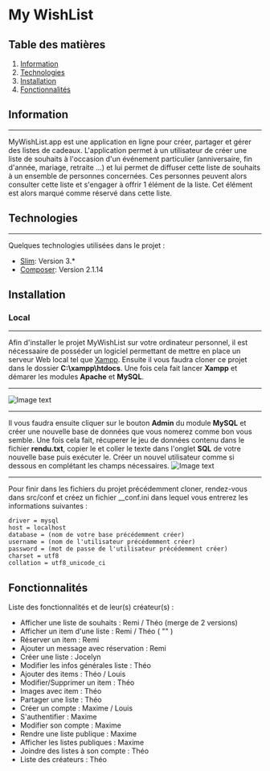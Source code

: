 # My WishList
## Table des matières
1. [Information](#information)
2. [Technologies](#technologies)
3. [Installation](#installation)
4. [Fonctionnalités](#fonctionnalités)

## Information
***
MyWishList.app est une application en ligne pour créer, partager et gérer des listes de cadeaux.
L'application permet à un utilisateur de créer une liste de souhaits à l'occasion d'un événement
particulier (anniversaire, fin d'année, mariage, retraite …) et lui permet de diffuser cette liste de
souhaits à un ensemble de personnes concernées. Ces personnes peuvent alors consulter cette liste
et s'engager à offrir 1 élément de la liste. Cet élément est alors marqué comme réservé dans cette
liste.

## Technologies
***
Quelques technologies utilisées dans le projet :
* [Slim](https://www.slimframework.com/docs/v3/): Version 3.*
* [Composer](https://getcomposer.org/): Version 2.1.14

## Installation
### Local
***
Afin d'installer le projet MyWishList sur votre ordinateur personnel, il est nécessaaire de posséder 
un logiciel permettant de mettre en place un serveur Web local tel que [Xampp](https://www.apachefriends.org/fr/index.html).
Ensuite il vous faudra cloner ce projet dans le dossier __C:\xampp\htdocs__.
Une fois cela fait lancer __Xampp__ et démarer les modules __Apache__ et __MySQL__.
***
![Image text](https://i.imgur.com/XEbjRxJ.png)
***
Il vous faudra ensuite cliquer sur le bouton __Admin__ du module __MySQL__ et créer une nouvelle base de données que vous nomerez comme
bon vous semble.
Une fois cela fait, récuperer le jeu de données contenu dans le fichier __rendu.txt__, copier le et coller le texte dans l'onglet __SQL__ de votre nouvelle base
puis exécuter le.
Créer un nouvel utilisateur comme si dessous en complétant les champs nécessaires.
![Image text](https://i.imgur.com/JAL00KW.png)
***
Pour finir dans les fichiers du projet précédemment cloner, rendez-vous dans src/conf et créez un fichier __conf.ini dans lequel vous entrerez les informations suivantes :
```
driver = mysql
host = localhost
database = (nom de votre base précédemment créer)
username = (nom de l'utilisateur précédemment créer)
password = (mot de passe de l'utilisateur précédemment créer)
charset = utf8
collation = utf8_unicode_ci
```
## Fonctionnalités

Liste des fonctionnalités et de leur(s) créateur(s) :

- Afficher une liste de souhaits      : Remi / Théo (merge de 2 versions)
- Afficher un item d'une liste        : Remi / Théo (        ""         )
- Réserver un item                    : Remi
- Ajouter un message avec réservation : Remi
- Créer une liste                     : Jocelyn
- Modifier les infos générales liste  : Théo
- Ajouter des items                   : Théo / Louis
- Modifier/Supprimer un item          : Théo
- Images avec item                    : Théo
- Partager une liste                  : Théo
- Créer un compte                     : Maxime / Louis
- S'authentifier                      : Maxime
- Modifier son compte                 : Maxime
- Rendre une liste publique           : Maxime
- Afficher les listes publiques       : Maxime
- Joindre des listes à son compte     : Théo
- Liste des créateurs                 : Théo
